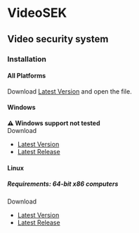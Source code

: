 # VideoSEK
## Video security system
### Installation
#### All Platforms
Download [Latest Version](https://github.com/Virinas-code/VideoSEK/raw/master/dist/html/VideoSEK.html) and open the file.
#### Windows
**:warning: Windows support not tested**  
Download
- [Latest Version](https://github.com/Virinas-code/VideoSEK/404)
- [Latest Release](https://github.com/Virinas-code/VideoSEK/404)

#### Linux
##### Requirements: __64-bit x86 computers__
Download
- [Latest Version](https://github.com/Virinas-code/VideoSEK/404)
- [Latest Release](https://github.com/Virinas-code/VideoSEK/404)
